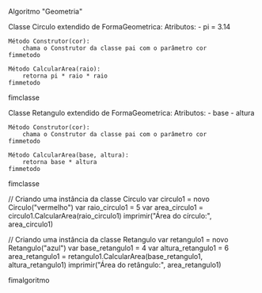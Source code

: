 Algoritmo "Geometria"

Classe Circulo extendido de FormaGeometrica:
    Atributos:
        - pi = 3.14

    Método Construtor(cor):
        chama o Construtor da classe pai com o parâmetro cor
    fimmetodo

    Método CalcularArea(raio):
        retorna pi * raio * raio
    fimmetodo
fimclasse

Classe Retangulo extendido de FormaGeometrica:
    Atributos:
        - base
        - altura

    Método Construtor(cor):
        chama o Construtor da classe pai com o parâmetro cor
    fimmetodo

    Método CalcularArea(base, altura):
        retorna base * altura
    fimmetodo
fimclasse

// Criando uma instância da classe Circulo
var circulo1 = novo Circulo("vermelho")
var raio_circulo1 = 5
var area_circulo1 = circulo1.CalcularArea(raio_circulo1)
imprimir("Área do círculo:", area_circulo1)

// Criando uma instância da classe Retangulo
var retangulo1 = novo Retangulo("azul")
var base_retangulo1 = 4
var altura_retangulo1 = 6
area_retangulo1 = retangulo1.CalcularArea(base_retangulo1, altura_retangulo1)
imprimir("Área do retângulo:", area_retangulo1)

fimalgoritmo